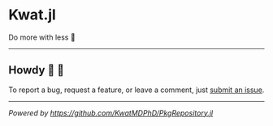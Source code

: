 # Kwat.jl

Do more with less :japanese_castle:

---

## Howdy :wave: :cowboy_hat_face:

To report a bug, request a feature, or leave a comment, just [submit an issue](https://github.com/KwatMDPhD/Kwat.jl/issues/new/choose).

---

_Powered by https://github.com/KwatMDPhD/PkgRepository.jl_

